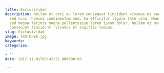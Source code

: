 ```yaml
---
title: Exclusividad
description: Nullam et orci eu lorem consequat tincidunt vivamus et sagittis magna
  sed nunc rhoncus condimentum sem. In efficitur ligula tate urna. Maecenas massa
  sed magna lacinia magna pellentesque lorem ipsum dolor. Nullam et orci eu lorem
  consequat tincidunt. Vivamus et sagittis tempus.
slug: Exclusividad
image: TRATOPER.jpg
keywords: ''
categories:
- ''
- ''
date: 2017-11-01T03:42:51.000+00:00

---
```

